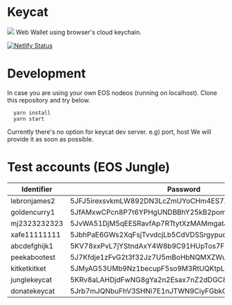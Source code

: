 # Keycat
![](https://codebuild.ap-northeast-2.amazonaws.com/badges?uuid=eyJlbmNyeXB0ZWREYXRhIjoieWZCYXVpQTIzTzF4YkVjMTNiKzk0ZC9FTnl1ek9FZEhubDlzRXZIRk5ZbWtpZnR2ZllvNEVuL3BUa2JjS1NCSkZvMkQ2ay95bERVNUJmSTdYNmhyMG9zPSIsIml2UGFyYW1ldGVyU3BlYyI6IjFjU0VxQ1hRMTd2RE9HNk4iLCJtYXRlcmlhbFNldFNlcmlhbCI6MX0%3D&branch=master)
Web Wallet using browser's cloud keychain.

[![Netlify Status](https://api.netlify.com/api/v1/badges/73d9e1e5-9086-47df-aaba-8ac7053d4eb8/deploy-status)](https://app.netlify.com/sites/keycat/deploys)

# Development
In case you are using your own EOS nodeos (running on localhost).
Clone this repository and try below.

```
  yarn install
  yarn start
```

Currently there's no option for keycat dev server. e.g) port, host
We will provide it as soon as possible.

# Test accounts (EOS Jungle)
| Identifier   | Password                                            |
| ------------ | --------------------------------------------------- |
| lebronjames2 | 5JFJ5irexsvkmLW892DN3LcZmUYoCHm4ES7XD4zGGL3Y4mvLVU2 |
| goldencurry1 | 5JfAMxwCPcn8P7t6YPHgUNDBBhY25kB2pom9Sp2xoApPJaEsqYJ |
| mj2323232323 | 5JvWA51DjM5qEESRavfAp7RTtytXzMAMmgatJva1BhA8nTkYbPS |
| xafe11111111 | 5JbhPaE6GWs2XqFsjTvvdcjLb5CdVDSSrgypudog54e1muKQbjn |
| abcdefghijk1 | 5KV78xxPvL7jYStndAxY4W8b9C91HUpTos7FMyAXAHrhYaHRTc8 |
| peekabootest | 5J7Kfdje1zFvG2t3f32Jz7U5mBoHbNQMXZWuXh36SPf8TTEDrht |
| kitketkitket | 5JMyAG53UMb9Nz1becupF5so9M3RtUQKtpLFN84U4qitUfsaZ6M |
| junglekeycat | 5KRv8aLAHDjdFwNG8gYa2n2Esax7nZ2dDGC8wYgEVtDjMXXXH45 |
| donatekeycat | 5Jrb7mJQNbuFhV3SHNi7E1nJTWN9CiyFGbkCQWSKgLCYqJaozTH |
